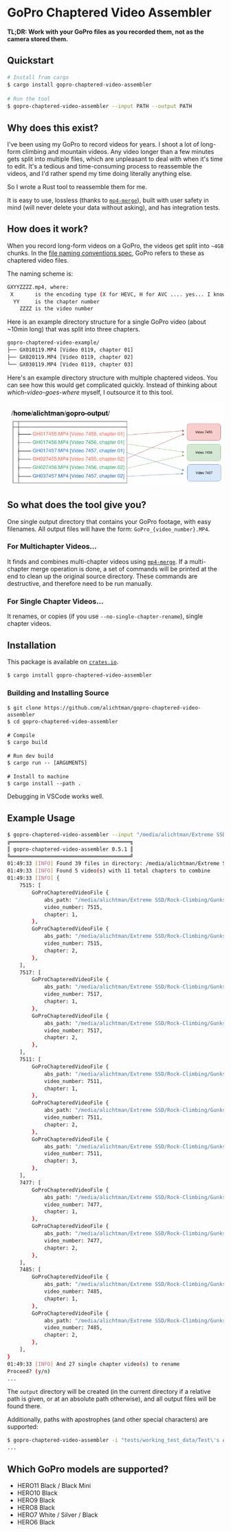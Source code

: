 # GoPro Chaptered Video Assembler

**TL;DR: Work with your GoPro files as you recorded them, not as the camera stored them.**

## Quickstart

```bash
# Install from cargo
$ cargo install gopro-chaptered-video-assembler

# Run the tool
$ gopro-chaptered-video-assembler --input PATH --output PATH
```

## Why does this exist?

I've been using my GoPro to record videos for years. I shoot a lot of long-form climbing and mountain videos. Any video longer than a few minutes gets split into multiple files, which are unpleasant to deal with when it's time to edit. It's a tedious and time-consuming process to reassemble the videos, and I'd rather spend my time doing literally anything else.

So I wrote a Rust tool to reassemble them for me. 

It is easy to use, lossless (thanks to [`mp4-merge`](https://github.com/gyroflow/mp4-merge)), built with user safety in mind (will never delete your data without asking), and has integration tests.

## How does it work?

When you record long-form videos on a GoPro, the videos get split into `~4GB` chunks. In the [file naming conventions spec](https://community.gopro.com/s/article/GoPro-Camera-File-Naming-Convention?language=en_US), GoPro refers to these as chaptered video files.

The naming scheme is:

```bash
GXYYZZZZ.mp4, where:
 X       is the encoding type (X for HEVC, H for AVC .... yes... I know)
  YY     is the chapter number
    ZZZZ is the video number
```

Here is an example directory structure for a single GoPro video (about ~10min long) that was split into three chapters.

```bash
gopro-chaptered-video-example/
├── GX010119.MP4 [Video 0119, chapter 01]
├── GX020119.MP4 [Video 0119, chapter 02]
└── GX030119.MP4 [Video 0119, chapter 03]
```

Here's an example directory structure with multiple chaptered videos. You can see how this would get complicated quickly. Instead of thinking about _which-video-goes-where_ myself, I outsource it to this tool.

![](assets/Example.drawio.png)

## So what does the tool give you?

One single output directory that contains your GoPro footage, with easy filenames. All output files will have the form: `GoPro_{video_number}.MP4`.

### For Multichapter Videos...

It finds and combines multi-chapter videos using [`mp4-merge`](https://github.com/gyroflow/mp4-merge). If a multi-chapter merge operation is done, a set of commands will be printed at the end to clean up the original source directory. These commands are destructive, and therefore need to be run manually.

### For Single Chapter Videos...

It renames, or copies (if you use `--no-single-chapter-rename`), single chapter videos.

## Installation

This package is available on [`crates.io`](https://crates.io/crates/gopro-chaptered-video-assembler).

```bash
$ cargo install gopro-chaptered-video-assembler
```

### Building and Installing Source

```
$ git clone https://github.com/alichtman/gopro-chaptered-video-assembler
$ cd gopro-chaptered-video-assembler

# Compile
$ cargo build

# Run dev build
$ cargo run -- [ARGUMENTS]

# Install to machine
$ cargo install --path .
```

Debugging in VSCode works well.

## Example Usage

```bash
$ gopro-chaptered-video-assembler --input "/media/alichtman/Extreme SSD/Rock-Climbing/Gunks/High Exposure/" --output output
╔═══════════════════════════════════════╗
║ gopro-chaptered-video-assembler 0.5.1 ║
╚═══════════════════════════════════════╝
01:49:33 [INFO] Found 39 files in directory: /media/alichtman/Extreme SSD/Rock-Climbing/Gunks/High Exposure
01:49:33 [INFO] Found 5 video(s) with 11 total chapters to combine
01:49:33 [INFO] {
    7515: [
        GoProChapteredVideoFile {
            abs_path: "/media/alichtman/Extreme SSD/Rock-Climbing/Gunks/High Exposure/GH017515.MP4",
            video_number: 7515,
            chapter: 1,
        },
        GoProChapteredVideoFile {
            abs_path: "/media/alichtman/Extreme SSD/Rock-Climbing/Gunks/High Exposure/GH027515.MP4",
            video_number: 7515,
            chapter: 2,
        },
    ],
    7517: [
        GoProChapteredVideoFile {
            abs_path: "/media/alichtman/Extreme SSD/Rock-Climbing/Gunks/High Exposure/GH017517.MP4",
            video_number: 7517,
            chapter: 1,
        },
        GoProChapteredVideoFile {
            abs_path: "/media/alichtman/Extreme SSD/Rock-Climbing/Gunks/High Exposure/GH027517.MP4",
            video_number: 7517,
            chapter: 2,
        },
    ],
    7511: [
        GoProChapteredVideoFile {
            abs_path: "/media/alichtman/Extreme SSD/Rock-Climbing/Gunks/High Exposure/GH017511.MP4",
            video_number: 7511,
            chapter: 1,
        },
        GoProChapteredVideoFile {
            abs_path: "/media/alichtman/Extreme SSD/Rock-Climbing/Gunks/High Exposure/GH027511.MP4",
            video_number: 7511,
            chapter: 2,
        },
        GoProChapteredVideoFile {
            abs_path: "/media/alichtman/Extreme SSD/Rock-Climbing/Gunks/High Exposure/GH037511.MP4",
            video_number: 7511,
            chapter: 3,
        },
    ],
    7477: [
        GoProChapteredVideoFile {
            abs_path: "/media/alichtman/Extreme SSD/Rock-Climbing/Gunks/High Exposure/GH017477.MP4",
            video_number: 7477,
            chapter: 1,
        },
        GoProChapteredVideoFile {
            abs_path: "/media/alichtman/Extreme SSD/Rock-Climbing/Gunks/High Exposure/GH027477.MP4",
            video_number: 7477,
            chapter: 2,
        },
    ],
    7485: [
        GoProChapteredVideoFile {
            abs_path: "/media/alichtman/Extreme SSD/Rock-Climbing/Gunks/High Exposure/GH017485.MP4",
            video_number: 7485,
            chapter: 1,
        },
        GoProChapteredVideoFile {
            abs_path: "/media/alichtman/Extreme SSD/Rock-Climbing/Gunks/High Exposure/GH027485.MP4",
            video_number: 7485,
            chapter: 2,
        },
    ],
}
01:49:33 [INFO] And 27 single chapter video(s) to rename
Proceed? (y/n)
...
```

The `output` directory will be created (in the current directory if a relative path is given, or at an absolute path otherwise), and all output files will be found there.

Additionally, paths with apostrophes (and other special characters) are supported:

```bash
$ gopro-chaptered-video-assembler -i "tests/working_test_data/Test\'s Apostrophe"  -o tests/output
...
```

## Which GoPro models are supported?

- HERO11 Black / Black Mini
- HERO10 Black
- HERO9 Black
- HERO8 Black
- HERO7 White / Silver / Black
- HERO6 Black
